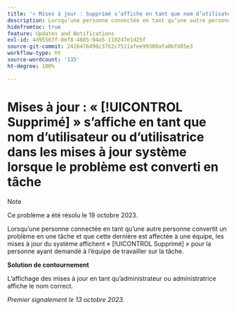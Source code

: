 ```yaml
---
title: '« Mises à jour : Supprimé s’affiche en tant que nom d’utilisateur ou d’utilisatrice dans les mises à jour système lorsque le problème est converti en tâche »'
description: Lorsqu’une personne connectée en tant qu’une autre personne convertit un problème en une tâche et que cette dernière est affectée à une équipe, les mises à jour du système affichent Supprimé pour la personne ayant demandé à l’équipe de travailler sur la tâche.
hidefromtoc: true
feature: Updates and Notifications
exl-id: 4d95563f-8ef8-4885-94a5-110247e1d25f
source-git-commit: 2426476490c3762c7511afee99380afa0bfd85e3
workflow-type: ht
source-wordcount: '135'
ht-degree: 100%

---
```


# Mises à jour : « [!UICONTROL Supprimé] » s’affiche en tant que nom d’utilisateur ou d’utilisatrice dans les mises à jour système lorsque le problème est converti en tâche

>[!NOTE]
>
>Ce problème a été résolu le 19 octobre 2023.

Lorsqu’une personne connectée en tant qu’une autre personne convertit un problème en une tâche et que cette dernière est affectée à une équipe, les mises à jour du système affichent « [!UICONTROL Supprimé] » pour la personne ayant demandé à l’équipe de travailler sur la tâche.

**Solution de contournement**

L’affichage des mises à jour en tant qu’administrateur ou administratrice affiche le nom correct.

_Premier signalement le 13 octobre 2023._
